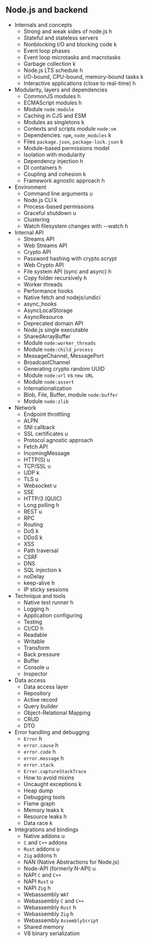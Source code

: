 ## Node.js and backend

- Internals and concepts
  - Strong and weak sides of node.js h
  - Stateful and stateless servers
  - Nonblocking I/O and blocking code k
  - Event loop phases
  - Event loop microtasks and macrotasks
  - Garbage collection k
  - Node.js LTS schedule h
  - I/O-bound, CPU-bound, memory-bound tasks k
  - Interactive applications (close to real-time) h
- Modularity, layers and dependencies
  - CommonJS modules h
  - ECMAScript modules h
  - Module `node:module`
  - Caching in CJS and ESM
  - Modules as singletons k
  - Contexts and scripts module `node:vm`
  - Dependencies: `npm`, `node_modules` k
  - Files `package.json`, `package-lock.json` k
  - Module-based permissions model
  - Isolation with modularity
  - Dependency injection h
  - DI containers h
  - Coupling and cohesion k
  - Framework agnostic approach h
- Environment
  - Command line arguments u
  - Node.js CLI k
  - Process-based permissions
  - Graceful shutdown u
  - Clustering
  - Watch filesystem changes with --watch h
- Internal API
  - Streams API
  - Web Streams API
  - Crypto API
  - Password hashing with crypto.scrypt
  - Web Crypto API
  - File system API (sync and async) h
  - Copy folder recursively h
  - Worker threads
  - Performance hooks
  - Native fetch and nodejs/undici
  - async_hooks
  - AsyncLocalStorage
  - AsyncResource
  - Deprecated domain API
  - Node.js single executable
  - SharedArrayBuffer
  - Module `node:worker_threads`
  - Module `node:child_process`
  - MessageChannel, MessagePort
  - BroadcastChannel
  - Generating crypto random UUID
  - Module `node:url` vs `new URL`
  - Module `node:assert`
  - Internationalization
  - Blob, File, Buffer, module `node:buffer`
  - Module `node:zlib`
- Network
  - Endpoint throttling
  - ALPN
  - SNI callback
  - SSL certificates u
  - Protocol agnostic approach
  - Fetch API
  - IncomingMessage
  - HTTP(S) u
  - TCP/SSL u
  - UDP k
  - TLS u
  - Websocket u
  - SSE
  - HTTP/3 (QUIC)
  - Long polling h
  - REST u
  - RPC
  - Routing
  - DoS k
  - DDoS k
  - XSS
  - Path traversal
  - CSRF
  - DNS
  - SQL injection k
  - noDelay
  - keep-alive h
  - IP sticky sessions
- Technique and tools
  - Native test runner h
  - Logging h
  - Application configuring
  - Testing
  - CI/CD h
  - Readable
  - Writable
  - Transform
  - Back pressure
  - Buffer
  - Console u
  - Inspector
- Data access
  - Data access layer
  - Repository
  - Active record
  - Query builder
  - Object-Relational Mapping
  - CRUD
  - DTO
- Error handling and debugging
  - `Error` h
  - `error.cause` h
  - `error.code` h
  - `error.message` h
  - `error.stack`
  - `Error.captureStackTrace`
  - How to avoid mixins
  - Uncaught exceptions k
  - Heap dump
  - Debugging tools
  - Flame graph
  - Memory leaks k
  - Resource leaks h
  - Data race k
- Integrations and bindings
  - Native addons u
  - `C` and `C++` addons
  - `Rust` addons u
  - `Zig` addons h
  - NAN (Native Abstractions for Node.js)
  - Node-API (formerly N-API) u
  - NAPI `C` and `C++`
  - NAPI `Rust` u
  - NAPI `Zig` h
  - Webassembly `WAT`
  - Webassembly `C` and `C++`
  - Webassembly `Rust` h
  - Webassembly `Zig` h
  - Webassembly `AssemblyScript`
  - Shared memory
  - V8 binary serialization
